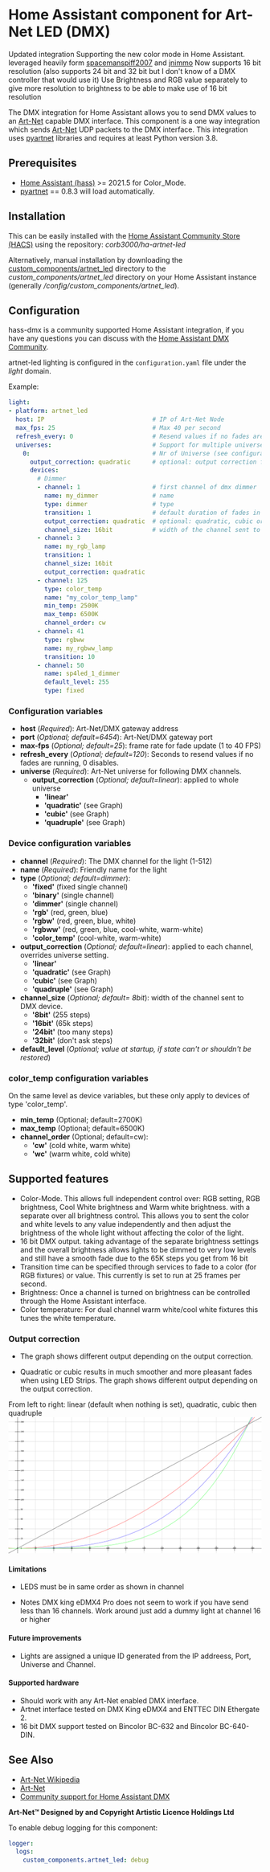 # Home Assistant component for Art-Net LED (DMX)

Updated integration Supporting the new color mode in Home Assistant. leveraged heavily form [spacemanspiff2007](https://github.com/spacemanspiff2007/home-assistant-artnet) and [jnimmo](https://github.com/jnimmo/hass-dmx)
Now supports 16 bit resolution (also supports 24 bit and 32 bit but I don't know of a DMX controller that would use it)
Use Brightness and RGB value separately to give more resolution to brightness to be able to make use of 16 bit resolution

The DMX integration for Home Assistant allows you to send DMX values to an [Art-Net](http://www.art-net.org.uk) capable DMX interface. This component is a one way integration which sends [Art-Net](https://en.wikipedia.org/wiki/Art-Net) UDP packets to the DMX interface. This integration uses [pyartnet](https://github.com/spacemanspiff2007/PyArtNet) libraries and requires at least Python version 3.8.

## Prerequisites

* [Home Assistant (hass)](https://www.home-assistant.io/) >= 2021.5 for Color_Mode.
* [pyartnet](https://github.com/spacemanspiff2007/PyArtNet) == 0.8.3 will load automatically.

## Installation

This can be easily installed with the [Home Assistant Community Store (HACS)](https://github.com/custom-components/hacs) using the repository: *corb3000/ha-artnet-led*

Alternatively, manual installation by downloading the [custom_components/artnet_led](https://github.com/corb3000/ha-artnet-led) directory to the *custom_components/artnet_led* directory on your Home Assistant instance (generally */config/custom_components/artnet_led*).

## Configuration

hass-dmx is a community supported Home Assistant integration, if you have any questions you can discuss with the [Home Assistant DMX Community](https://community.home-assistant.io/t/dmx-lighting/2248).

artnet-led lighting is configured in the `configuration.yaml` file under the *light* domain.


Example:

```yaml
light:
- platform: artnet_led
  host: IP                              # IP of Art-Net Node
  max_fps: 25                           # Max 40 per second
  refresh_every: 0                      # Resend values if no fades are running every x seconds, 0 disables automatic refresh
  universes:                            # Support for multiple universes
    0:                                  # Nr of Universe (see configuration of your Art-Net Node)
      output_correction: quadratic      # optional: output correction for the whole universe, will be used as default if nothing is set for the channel
      devices:
        # Dimmer
        - channel: 1                    # first channel of dmx dimmer
          name: my_dimmer               # name
          type: dimmer                  # type
          transition: 1                 # default duration of fades in sec. Will be overridden by Transition sent from HA
          output_correction: quadratic  # optional: quadratic, cubic or quadruple. Apply different dimming curves to the output. Default is None which means linear dimming
          channel_size: 16bit           # width of the channel sent to DMX device, default "8bit", "16bit", "24bit" and "32bit" available.
        - channel: 3
          name: my_rgb_lamp
          transition: 1
          channel_size: 16bit
          output_correction: quadratic
        - channel: 125
          type: color_temp
          name: "my_color_temp_lamp"
          min_temp: 2500K
          max_temp: 6500K
          channel_order: cw
        - channel: 41
          type: rgbww
          name: my_rgbww_lamp
          transition: 10
        - channel: 50
          name: sp4led_1_dimmer
          default_level: 255
          type: fixed
```

### Configuration variables
- **host** (*Required*): Art-Net/DMX gateway address
- **port** (*Optional; default=6454*): Art-Net/DMX gateway port
- **max-fps** (*Optional; default=25*): frame rate for fade update (1 to 40 FPS)
- **refresh_every** (*Optional; default=120*): Seconds to resend values if no fades are running, 0 disables.
- **universe** (*Required*): Art-Net universe for following DMX channels.
  - **output_correction** (*Optional; default=linear*): applied to whole universe
    - **'linear'**
    - **'quadratic'** (see Graph)
    - **'cubic'** (see Graph)
    - **'quadruple'** (see Graph)

### Device configuration variables
  - **channel** (*Required*): The DMX channel for the light (1-512)
  - **name** (*Required*): Friendly name for the light 
  - **type** (*Optional; default=dimmer*): 
    - **'fixed'** (fixed single channel)
    - **'binary'** (single channel)
    - **'dimmer'** (single channel)
    - **'rgb'** (red, green, blue)
    - **'rgbw'** (red, green, blue, white)
    - **'rgbww'** (red, green, blue, cool-white, warm-white)
    - **'color_temp'** (cool-white, warm-white)
  - **output_correction** (*Optional; default=linear*): applied to each channel, overrides universe setting.
    - **'linear'**
    - **'quadratic'** (see Graph)
    - **'cubic'** (see Graph)
    - **'quadruple'** (see Graph)
  - **channel_size** (*Optional; default= 8bit*): width of the channel sent to DMX device.
    - **'8bit'** (255 steps)
    - **'16bit'** (65k steps)
    - **'24bit'** (too many steps)
    - **'32bit'** (don't ask steps)
  - **default_level** (*Optional; value at startup, if state can't or shouldn't be restored*)

### color_temp configuration variables
On the same level as device variables, but these only apply to devices of type 'color_temp'.
  - **min_temp** (Optional; default=2700K)
  - **max_temp** (Optional; default=6500K)
  - **channel_order** (Optional; default=cw):
    - **'cw'** (cold white, warm white)
    - **'wc'** (warm white, cold white)

## Supported features

- Color-Mode. 
    This allows full independent control over: RGB setting, RGB brightness, Cool White brightness and Warm white brightness. with a separate over all brightness control. This allows you to sent the color and white levels to any value independently and then adjust the brightness of the whole light without affecting the color of the light.
- 16 bit DMX output.
    taking advantage of the separate brightness settings and the overall brightness allows lights to be dimmed to very low levels and still have a smooth fade due to the 65K steps you get from 16 bit
- Transition time can be specified through services to fade to a color (for RGB fixtures) or value. This currently is set to run at 25 frames per second. 
- Brightness: Once a channel is turned on brightness can be controlled through the Home Assistant interface.
- Color temperature: For dual channel warm white/cool white fixtures this tunes the white temperature.

### Output correction

- The graph shows different output depending on the output correction.

- Quadratic or cubic results in much smoother and more pleasant fades when using LED Strips.
The graph shows different output depending on the output correction.

From left to right:
linear (default when nothing is set), quadratic, cubic then quadruple
<img src='curves.svg'>

#### Limitations

- LEDS must be in same order as shown in channel

- Notes DMX king eDMX4 Pro does not seem to work if you have send less than 16 channels. Work around just add a dummy light at channel 16 or higher

#### Future improvements

- Lights are assigned a unique ID generated from the IP addreess, Port, Universe and Channel.


#### Supported hardware

- Should work with any Art-Net enabled DMX interface.
- Artnet interface tested on DMX King eDMX4 and ENTTEC DIN Ethergate 2.
- 16 bit DMX support tested on Bincolor BC-632 and Bincolor BC-640-DIN.


## See Also

* [Art-Net Wikipedia](https://en.wikipedia.org/wiki/Art-Net)
* [Art-Net](https://art-net.org.uk/)
* [Community support for Home Assistant DMX](https://community.home-assistant.io/t/dmx-lighting/2248)

**Art-Net™ Designed by and Copyright Artistic Licence Holdings Ltd**


To enable debug logging for this component:

```yaml
logger:
  logs:
    custom_components.artnet_led: debug
```
